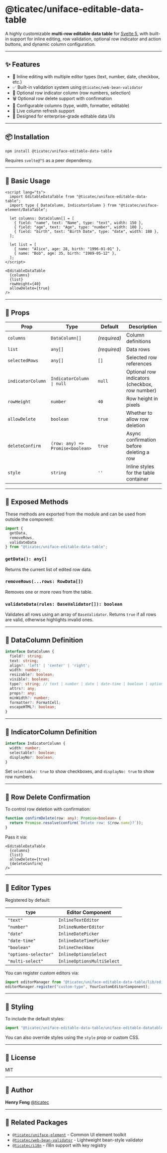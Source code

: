 
# @ticatec/uniface-editable-data-table

A highly customizable **multi-row editable data table** for [Svelte 5](https://svelte.dev), with built-in support for inline editing, row validation, optional row indicator and action buttons, and dynamic column configuration.

---

## ✨ Features

- 📝 Inline editing with multiple editor types (text, number, date, checkbox, etc.)
- ✅ Built-in validation system using `@ticatec/web-bean-validator`
- 🧭 Optional row indicator column (row numbers, selection)
- 🗑️ Optional row delete support with confirmation
- 📏 Configurable columns (type, width, formatter, editable)
- 🔁 Live column refresh support
- 🧱 Designed for enterprise-grade editable data UIs

---

## 📦 Installation

```bash
npm install @ticatec/uniface-editable-data-table
````

Requires `svelte@^5` as a peer dependency.

---

## 🚀 Basic Usage

```svelte
<script lang="ts">
  import EditableDataTable from "@ticatec/uniface-editable-data-table";
  import type { DataColumn, IndicatorColumn } from "@ticatec/uniface-element/DataTable";

  let columns: DataColumn[] = [
    { field: "name", text: "Name", type: "text", width: 150 },
    { field: "age", text: "Age", type: "number", width: 100 },
    { field: "birth", text: "Birth Date", type: "date", width: 180 },
  ];

  let list = [
    { name: "Alice", age: 28, birth: "1996-01-01" },
    { name: "Bob", age: 35, birth: "1989-05-12" },
  ];
</script>

<EditableDataTable
  {columns}
  {list}
  rowHeight={40}
  allowDelete={true}
/>
```

---

## 🔧 Props

| Prop              | Type                             | Default      | Description                                    |
| ----------------- | -------------------------------- | ------------ | ---------------------------------------------- |
| `columns`         | `DataColumn[]`                   | *(required)* | Column definitions                             |
| `list`            | `any[]`                          | *(required)* | Data rows                                      |
| `selectedRows`    | `any[]`                          | `[]`         | Selected row references                        |
| `indicatorColumn` | `IndicatorColumn \| null`        | `null`       | Optional row indicators (checkbox, row number) |
| `rowHeight`       | `number`                         | `40`         | Row height in pixels                           |
| `allowDelete`     | `boolean`                        | `true`       | Whether to allow row deletion                  |
| `deleteConfirm`   | `(row: any) => Promise<boolean>` | `true`       | Async confirmation before deleting a row       |
| `style`           | `string`                         | `''`         | Inline styles for the table container          |

---

## 🧪 Exposed Methods

These methods are exported from the module and can be used from outside the component:

```ts
import {
  getData,
  removeRows,
  validateData
} from "@ticatec/uniface-editable-data-table";
```

### `getData(): any[]`

Returns the current list of edited row data.

### `removeRows(...rows: RowData[])`

Removes one or more rows from the table.

### `validateData(rules: BaseValidator[]): boolean`

Validates all rows using an array of `BaseValidator`. Returns `true` if all rows are valid, otherwise highlights invalid ones.

---

## 🧱 DataColumn Definition

```ts
interface DataColumn {
  field?: string;
  text: string;
  align?: 'left' | 'center' | 'right';
  width: number;
  resizable?: boolean;
  visible?: boolean;
  type?: string; // text | number | date | date-time | boolean | options-selector | multi-select
  attrs?: any;
  props?: any;
  minWidth?: number;
  formatter?: FormatCell;
  escapeHTML?: boolean;
}
```

---

## 🧭 IndicatorColumn Definition

```ts
interface IndicatorColumn {
  width: number;
  selectable?: boolean;
  displayNo?: boolean;
}
```

Set `selectable: true` to show checkboxes, and `displayNo: true` to show row numbers.

---

## 🧩 Row Delete Confirmation

To control row deletion with confirmation:

```ts
function confirmDelete(row: any): Promise<boolean> {
  return Promise.resolve(confirm(`Delete row: ${row.name}?`));
}
```

Pass it via:

```svelte
<EditableDataTable
  {columns}
  {list}
  allowDelete={true}
  {deleteConfirm}
/>
```

---

## 🧰 Editor Types

Registered by default:

| `type`               | Editor Component           |
| -------------------- | -------------------------- |
| `"text"`             | `InlineTextEditor`         |
| `"number"`           | `InlineNumberEditor`       |
| `"date"`             | `InlineDatePicker`         |
| `"date-time"`        | `InlineDateTimePicker`     |
| `"boolean"`          | `InlineCheckbox`           |
| `"options-selector"` | `InlineOptionsSelect`      |
| `"multi-select"`     | `InlineOptionsMultiSelect` |

You can register custom editors via:

```ts
import editorManager from "@ticatec/uniface-editable-data-table/lib/editorManager";
editorManager.register("custom-type", YourCustomEditorComponent);
```

---

## 🎨 Styling

To include the default styles:

```ts
import "@ticatec/uniface-editable-data-table/uniface-editable-datatable.css";
```

You can also override styles using the `style` prop or custom CSS.

---

## 📄 License

MIT

---

## 👤 Author

**Henry Feng**
[@ticatec](https://www.npmjs.com/org/ticatec)

---

## 🔗 Related Packages

* [`@ticatec/uniface-element`](https://www.npmjs.com/package/@ticatec/uniface-element) - Common UI element toolkit
* [`@ticatec/web-bean-validator`](https://www.npmjs.com/package/@ticatec/web-bean-validator) - Lightweight bean-style validator
* [`@ticatec/i18n`](https://www.npmjs.com/package/@ticatec/i18n) - i18n support with key registry

